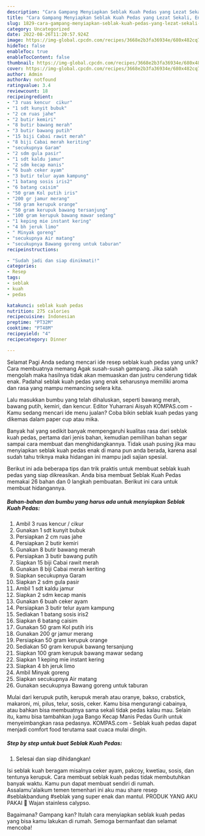 ```yaml
---
description: "Cara Gampang Menyiapkan Seblak Kuah Pedas yang Lezat Sekali, Enak"
title: "Cara Gampang Menyiapkan Seblak Kuah Pedas yang Lezat Sekali, Enak"
slug: 1829-cara-gampang-menyiapkan-seblak-kuah-pedas-yang-lezat-sekali-enak
category: Uncategorized
date: 2022-08-26T11:20:57.924Z
image: https://img-global.cpcdn.com/recipes/3668e2b3fa36934e/680x482cq70/seblak-kuah-pedas-foto-resep-utama.jpg
hideToc: false
enableToc: true
enableTocContent: false
thumbnail: https://img-global.cpcdn.com/recipes/3668e2b3fa36934e/680x482cq70/seblak-kuah-pedas-foto-resep-utama.jpg
cover: https://img-global.cpcdn.com/recipes/3668e2b3fa36934e/680x482cq70/seblak-kuah-pedas-foto-resep-utama.jpg
author: Admin
authorAv: notfound
ratingvalue: 3.4
reviewcount: 18
recipeingredient:
- "3 ruas kencur  cikur"
- "1 sdt kunyit bubuk"
- "2 cm ruas jahe"
- "2 butir kemiri"
- "8 butir bawang merah"
- "3 butir bawang putih"
- "15 biji Cabai rawit merah"
- "8 biji Cabai merah keriting"
- "secukupnya Garam"
- "2 sdm gula pasir"
- "1 sdt kaldu jamur"
- "2 sdm kecap manis"
- "6 buah ceker ayam"
- "3 butir telur ayam kampung"
- "1 batang sosis iris2"
- "6 batang caisim"
- "50 gram Kol putih iris"
- "200 gr jamur merang"
- "50 gram kerupuk orange"
- "50 gram kerupuk bawang tersanjung"
- "100 gram kerupuk bawang mawar sedang"
- "1 keping mie instant kering"
- "4 bh jeruk limo"
- " Minyak goreng"
- "secukupnya Air matang"
- "secukupnya Bawang goreng untuk taburan"
recipeinstructions:

- "Sudah jadi dan siap dinikmati!"
categories:
- Resep
tags:
- seblak
- kuah
- pedas

katakunci: seblak kuah pedas 
nutrition: 275 calories
recipecuisine: Indonesian
preptime: "PT32M"
cooktime: "PT48M"
recipeyield: "4"
recipecategory: Dinner

---
```



Selamat Pagi Anda sedang mencari ide resep seblak kuah pedas yang unik? Cara membuatnya memang Agak susah-susah gampang. Jika salah mengolah maka hasilnya tidak akan memuaskan dan justru cenderung tidak enak. Padahal seblak kuah pedas yang enak seharusnya memiliki aroma dan rasa yang mampu memancing selera kita.


Lalu masukkan bumbu yang telah dihaluskan, seperti bawang merah, bawang putih, kemiri, dan kencur. Editor Yuharrani Aisyah KOMPAS.com - Kamu sedang mencari ide menu jualan? Coba bikin seblak kuah pedas yang dikemas dalam paper cup atau mika.

Banyak hal yang sedikit banyak mempengaruhi kualitas rasa dari seblak kuah pedas, pertama dari jenis bahan, kemudian pemilihan bahan segar sampai cara membuat dan menghidangkannya. Tidak usah pusing jika mau menyiapkan seblak kuah pedas enak di mana pun anda berada, karena asal sudah tahu triknya maka hidangan ini mampu jadi sajian spesial.


Berikut ini ada beberapa tips dan trik praktis untuk membuat seblak kuah pedas yang siap dikreasikan. Anda bisa membuat Seblak Kuah Pedas memakai 26 bahan dan 0 langkah pembuatan. Berikut ini cara untuk membuat hidangannya.

<!--inarticleads1-->

##### Bahan-bahan dan bumbu yang harus ada untuk menyiapkan Seblak Kuah Pedas:

1. Ambil 3 ruas kencur / cikur
1. Gunakan 1 sdt kunyit bubuk
1. Persiapkan 2 cm ruas jahe
1. Persiapkan 2 butir kemiri
1. Gunakan 8 butir bawang merah
1. Persiapkan 3 butir bawang putih
1. Siapkan 15 biji Cabai rawit merah
1. Gunakan 8 biji Cabai merah keriting
1. Siapkan secukupnya Garam
1. Siapkan 2 sdm gula pasir
1. Ambil 1 sdt kaldu jamur
1. Siapkan 2 sdm kecap manis
1. Gunakan 6 buah ceker ayam
1. Persiapkan 3 butir telur ayam kampung
1. Sediakan 1 batang sosis iris2
1. Siapkan 6 batang caisim
1. Gunakan 50 gram Kol putih iris
1. Gunakan 200 gr jamur merang
1. Persiapkan 50 gram kerupuk orange
1. Sediakan 50 gram kerupuk bawang tersanjung
1. Siapkan 100 gram kerupuk bawang mawar sedang
1. Siapkan 1 keping mie instant kering
1. Siapkan 4 bh jeruk limo
1. Ambil  Minyak goreng
1. Siapkan secukupnya Air matang
1. Gunakan secukupnya Bawang goreng untuk taburan


Mulai dari kerupuk putih, kerupuk merah atau oranye, bakso, crabstick, makaroni, mi, pilus, telur, sosis, ceker. Kamu bisa mengurangi cabainya, atau bahkan bisa membuatnya sama sekali tidak pedas kalau mau. Selain itu, kamu bisa tambahkan juga Bango Kecap Manis Pedas Gurih untuk menyeimbangkan rasa pedasnya. KOMPAS.com - Seblak kuah pedas dapat menjadi comfort food terutama saat cuaca mulai dingin. 

<!--inarticleads2-->

##### Step by step untuk buat Seblak Kuah Pedas:


1. Selesai dan siap dihidangkan!

Isi seblak kuah beragam misalnya ceker ayam, pakcoy, kwetiau, sosis, dan tentunya kerupuk. Cara membuat seblak kuah pedas tidak membutuhkan banyak waktu. Kamu pun dapat membuat sendiri di rumah. Assalamu&#39;alaikum temen temenhari ini aku mau share resep #seblakbandung #seblak yang super enak dan mantul. PRODUK YANG AKU PAKAI 🍳 Wajan stainless calypso. 

Bagaimana? Gampang kan? Itulah cara menyiapkan seblak kuah pedas yang bisa kamu lakukan di rumah. Semoga bermanfaat dan selamat mencoba!
